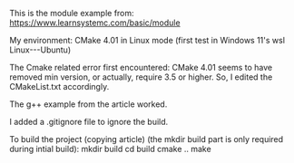This is the module example from:
https://www.learnsystemc.com/basic/module

My environment: 
CMake 4.01 in Linux mode (first test in Windows 11's wsl Linux---Ubuntu)

The Cmake related error first encountered: 
CMake 4.01 seems to have removed min version, or actually,
require 3.5 or higher. So, I edited the CMakeList.txt accordingly.

The g++ example from the article worked.

I added a .gitignore file to ignore the build.

To build the project (copying article) (the mkdir build part is only required during intial build):
mkdir build
cd build
cmake ..
make
